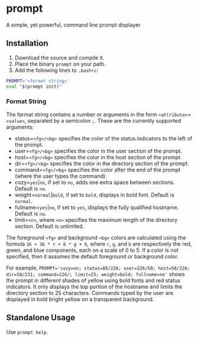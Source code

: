 # prompt
A simple, yet powerful, command line prompt displayer

## Installation ##

1. Download the source and compile it.
2. Place the binary `prompt` on your path.
3. Add the following lines to `.bashrc`:

``` bash
PROMPT='<format string>'
eval "$(prompt init)"
```

### Format String ###

The format string contains a number or arguments in the form `<attribute>`=`<value>`, separated by a semicolon `;`. These are the currently supported arguments:

* status=`<fg>/<bg>` specifies the color of the status indicators to the left of the prompt.
* user=`<fg>/<bg>` specifies the color in the user section of the prompt.
* host=`<fg>/<bg>` specifies the color in the host section of the prompt.
* dir=`<fg>/<bg>` specifies the color in the directory section of the prompt.
* command=`<fg>/<bg>` specifies the color after the end of the prompt (where the user types the command).
* cozy=`yes`|`no`, if set to `no`, adds one extra space between sections. Default is `no`.
* weight=`normal`|`bold`, if set to `bold`, displays in bold font. Default is `normal`.
* fullname=`yes`|`no`, if set to `yes`, displays the fully qualified hostname. Default is `no`.
* limit=`<n>`, where `<n>` specifies the maximum length of the directory section. Default is unlimited.

The foreground `<fg>` and background `<bg>` colors are calculated using the formula `16 + 36 * r + 6 * g + b`, where `r`, `g`, and `b` are respectively the red, green, and blue components, each on a scale of 0 to 5. If a color is not specified, then it assumes the default foreground or background color.

For example, `PROMPT='cozy=no; status=88/226; user=226/58; host=58/226; dir=58/231; command=226/; limit=25; weight=bold; fullname=no'` shows the prompt in different shades of yellow using bold fonts and red status indicators. It only displays the top portion of the hostname and limits the directory section to 25 characters. Commands typed by the user are displayed in bold bright yellow on a transparent background.

## Standalone Usage ##

Use `prompt help`.
